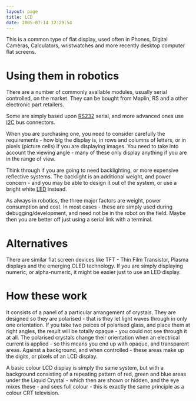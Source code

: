 ```yaml
---
layout: page
title: LCD
date: 2005-07-14 12:29:54
---
```

<p>This is a common type of flat display, used often in Phones, Digital Cameras, Calculators, wristwatches and more recently desktop computer flat screens.
</p>
<h1 id="Using_them_in_robotics">Using them in robotics</h1>
<p>There are a number of commonly available modules, usually serial controlled, on the market. They can be bought from Maplin, RS and a other electronic part retailers.
</p>
<p>Some are simply based upon <a href="/wiki/rs232.html" title="A serial communication standard">RS232</a> serial, and more advanced ones use <a href="/wiki/i2c.html" title="Inter Integrated Circuit bus">I2C</a> bus connectors.
</p>
<p>When you are purchasing one, you need to consider carefully the requirements - how big the display is, in rows and columns of letters, or in pixels (picture cells) if you are displaying images. You need to take into account the viewing angle - many of these only display anything if you are in the range of view.
</p>
<p>Think through if you are going to need backlighting, or more expensive reflective systems. The backlight is an additional weight, and power concern - and you may be able to design it out of the system, or use a bright white <a href="/wiki/led.html" title="Light Emitting Diode">LED</a> instead.
</p>
<p>As always in robotics, the three major factors are weight, power consumption and cost. In most cases - these are simply used during debugging/development, and need not be in the robot on the field. Maybe then you are better off just using a serial link with a terminal.
</p>
<h1 id="Alternatives">Alternatives</h1>
<p>There are similar flat screen devices like TFT - Thin Film Transistor, Plasma displays and the emerging OLED technology. If you are simply displaying numeric, or alpha-numeric, it might be easier just to use an LED display.
</p>
<h1 id="How_these_work">How these work</h1>
<p>It consists of a panel of a particular arrangement of crystals. They are designed so they are polarised - that is they let light waves through in only one orientation. If you take two peices of polarised glass, and place them at right angles, the result will be totally opaque - you could not see through it at all. The polarised crystals change their orientation when an electrical current is applied - so this means you end up with opaque, and transparent areas. Against a background, and when controlled - these areas make up the digits, or pixels of an LCD display.
</p>
<p>A basic colour LCD display is simply the same system, but with a background consisting of a repeating pattern of red, green and blue areas under the Liquid Crystal - which then are shown or hidden, and the eye mixes these - and sees full colour - this is exactly the same principle as a colour CRT television.
</p>
